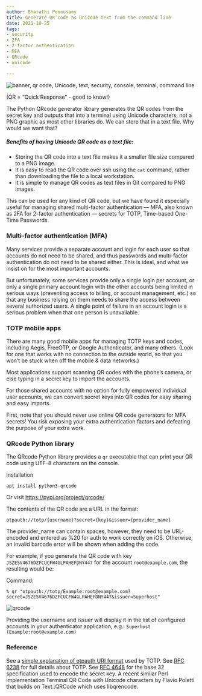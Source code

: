 ```yaml
---
author: Bharathi Ponnusamy
title: Generate QR code as Unicode text from the command line
date: 2021-10-25
tags:
- security
- 2FA
- 2-factor authentication
- MFA
- QRcode
- unicode

---
```


![banner, qr code, Unicode, text, security, console, terminal, command line](/blog/2021/10/generate-qr-code-as-unicode-text/banner.jpg)
<!-- photo by Bharathi Ponnusamy -->

(QR = “Quick Response” - good to know!)

The Python QRcode generator library generates the QR codes from the secret key and outputs that into a terminal using Unicode characters, not a PNG graphic as most other libraries do. We can store that in a text file. Why would we want that?

##### Benefits of having Unicode QR code as a text file:
* Storing the QR code into a text file makes it a smaller file size compared to a PNG image.
* It is easy to read the QR code over ssh using the `cat` command, rather than downloading the file to a local workstation.
* It is simple to manage QR codes as text files in Git compared to PNG images.

This can be used for any kind of QR code, but we have found it especially useful for managing shared multi-factor authentication — MFA, also known as 2FA for 2-factor authentication — secrets for TOTP, Time-based One-Time Passwords.

### Multi-factor authentication (MFA)

Many services provide a separate account and login for each user so that accounts do not need to be shared, and thus passwords and multi-factor authentication do not need to be shared either. This is ideal, and what we insist on for the most important accounts.

But unfortunately, some services provide only a single login per account, or only a single primary account login with the other accounts being limited in serious ways (preventing access to billing, or account management, etc.) so that any business relying on them needs to share the access between several authorized users. A single point of failure in an account login is a serious problem when that one person is unavailable.

### TOTP mobile apps

There are many good mobile apps for managing TOTP keys and codes, including Aegis, FreeOTP, or Google Authenticator, and many others. (Look for one that works with no connection to the outside world, so that you won’t be stuck when off the mobile & data networks.)

Most applications support scanning QR codes with the phone’s camera, or else typing in a secret key to import the accounts.

For those shared accounts with no option for fully empowered individual user accounts, we can convert secret keys into QR codes for easy sharing and easy imports.

First, note that you should never use online QR code generators for MFA secrets! You risk exposing your extra authentication factors and defeating the purpose of your extra work.

### QRcode Python library

The QRcode Python library provides a `qr` executable that can print your QR code using UTF-8 characters on the console.

Installation

```
apt install python3-qrcode
```

Or visit https://pypi.org/project/qrcode/ 

The contents of the QR code are a URL in the format:

```
otpauth://totp/{username}?secret={key}&issuer={provider_name}
```

The provider_name can contain spaces, however, they need to be URL-encoded and entered as %20 for auth to work correctly on iOS. Otherwise, an invalid barcode error will be shown when adding the code.

For example, if you generate the QR code with key `JSZE5V4676DZFCUCFW4GLPAHEFDNY447` for the account `root@example.com`, the resulting would be:

Command:
```
% qr "otpauth://totp/Example:root@example.com?secret=JSZE5V4676DZFCUCFW4GLPAHEFDNY447&issuer=Superhost" 
```

![qrcode](/blog/2021/10/generate-qr-code-as-unicode-text/qrcode.jpg)


Providing the username and issuer will display it in the list of configured accounts in your authenticator application, e.g.: `Superhost (Example:root@example.com)`


### Reference

See a [simple explanation of otpauth URI format](https://www1.auth.iij.jp/smartkey/en/uri_v1.html) used by TOTP.
See [RFC 6238](https://datatracker.ietf.org/doc/html/rfc6238) for full details about TOTP.
See [RFC 4648](https://datatracker.ietf.org/doc/html/rfc4648#section-6) for the base 32 specification used to encode the secret key.
A recent similar Perl implementation Terminal QR Code with Unicode characters by Flavio Poletti that builds on Text::QRCode which uses libqrencode.


